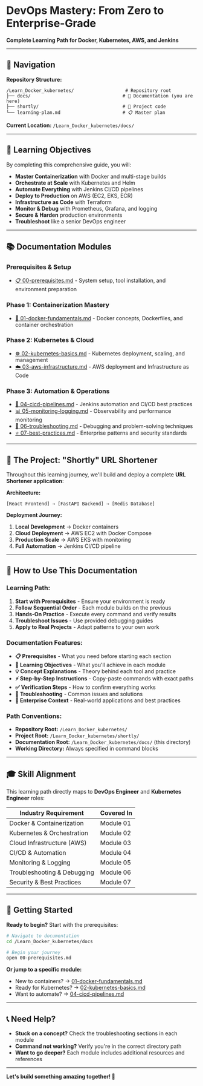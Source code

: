 # DevOps Mastery: From Zero to Enterprise-Grade

**Complete Learning Path for Docker, Kubernetes, AWS, and Jenkins**

---

## 📍 Navigation

**Repository Structure:**
```
/Learn_Docker_kubernetes/                   # Repository root
├── docs/                                  # 📖 Documentation (you are here)
├── shortly/                               # 🚀 Project code
└── learning-plan.md                       # 📋 Master plan
```

**Current Location:** `/Learn_Docker_kubernetes/docs/`

---

## 🎯 Learning Objectives

By completing this comprehensive guide, you will:

- **Master Containerization** with Docker and multi-stage builds
- **Orchestrate at Scale** with Kubernetes and Helm
- **Automate Everything** with Jenkins CI/CD pipelines  
- **Deploy to Production** on AWS (EC2, EKS, ECR)
- **Infrastructure as Code** with Terraform
- **Monitor & Debug** with Prometheus, Grafana, and logging
- **Secure & Harden** production environments
- **Troubleshoot** like a senior DevOps engineer

---

## 📚 Documentation Modules

### **Prerequisites & Setup**
- [📋 00-prerequisites.md](./00-prerequisites.md) - System setup, tool installation, and environment preparation

### **Phase 1: Containerization Mastery**
- [🐳 01-docker-fundamentals.md](./01-docker-fundamentals.md) - Docker concepts, Dockerfiles, and container orchestration

### **Phase 2: Kubernetes & Cloud**  
- [☸️ 02-kubernetes-basics.md](./02-kubernetes-basics.md) - Kubernetes deployment, scaling, and management
- [☁️ 03-aws-infrastructure.md](./03-aws-infrastructure.md) - AWS deployment and Infrastructure as Code

### **Phase 3: Automation & Operations**
- [🔄 04-cicd-pipelines.md](./04-cicd-pipelines.md) - Jenkins automation and CI/CD best practices
- [📊 05-monitoring-logging.md](./05-monitoring-logging.md) - Observability and performance monitoring
- [🔧 06-troubleshooting.md](./06-troubleshooting.md) - Debugging and problem-solving techniques
- [⭐ 07-best-practices.md](./07-best-practices.md) - Enterprise patterns and security standards

---

## 🚀 The Project: "Shortly" URL Shortener

Throughout this learning journey, we'll build and deploy a complete **URL Shortener application**:

**Architecture:**
```
[React Frontend] → [FastAPI Backend] → [Redis Database]
```

**Deployment Journey:**
1. **Local Development** → Docker containers
2. **Cloud Deployment** → AWS EC2 with Docker Compose  
3. **Production Scale** → AWS EKS with monitoring
4. **Full Automation** → Jenkins CI/CD pipeline

---

## 📖 How to Use This Documentation

### **Learning Path:**
1. **Start with Prerequisites** - Ensure your environment is ready
2. **Follow Sequential Order** - Each module builds on the previous
3. **Hands-On Practice** - Execute every command and verify results
4. **Troubleshoot Issues** - Use provided debugging guides
5. **Apply to Real Projects** - Adapt patterns to your own work

### **Documentation Features:**
- **📋 Prerequisites** - What you need before starting each section
- **🎯 Learning Objectives** - What you'll achieve in each module  
- **💡 Concept Explanations** - Theory behind each tool and practice
- **⚡ Step-by-Step Instructions** - Copy-paste commands with exact paths
- **✅ Verification Steps** - How to confirm everything works
- **🐛 Troubleshooting** - Common issues and solutions
- **🏢 Enterprise Context** - Real-world applications and best practices

### **Path Conventions:**
- **Repository Root:** `/Learn_Docker_kubernetes/`
- **Project Root:** `/Learn_Docker_kubernetes/shortly/`  
- **Documentation Root:** `/Learn_Docker_kubernetes/docs/` (this directory)
- **Working Directory:** Always specified in command blocks

---

## 🎓 Skill Alignment

This learning path directly maps to **DevOps Engineer** and **Kubernetes Engineer** roles:

| **Industry Requirement** | **Covered In** |
|---------------------------|----------------|
| Docker & Containerization | Module 01 |
| Kubernetes & Orchestration | Module 02 |
| Cloud Infrastructure (AWS) | Module 03 |
| CI/CD & Automation | Module 04 |
| Monitoring & Logging | Module 05 |
| Troubleshooting & Debugging | Module 06 |
| Security & Best Practices | Module 07 |

---

## 🚦 Getting Started

**Ready to begin?** Start with the prerequisites:

```bash
# Navigate to documentation
cd /Learn_Docker_kubernetes/docs

# Begin your journey
open 00-prerequisites.md
```

**Or jump to a specific module:**
- New to containers? → [01-docker-fundamentals.md](./01-docker-fundamentals.md)
- Ready for Kubernetes? → [02-kubernetes-basics.md](./02-kubernetes-basics.md)  
- Want to automate? → [04-cicd-pipelines.md](./04-cicd-pipelines.md)

---

## 📞 Need Help?

- **Stuck on a concept?** Check the troubleshooting sections in each module
- **Command not working?** Verify you're in the correct directory path
- **Want to go deeper?** Each module includes additional resources and references

---

**Let's build something amazing together! 🚀** 